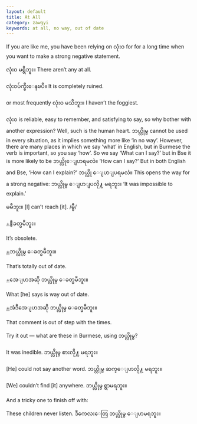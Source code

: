 ```yaml
---
layout: default
title: At All
category: zawgyi
keywords: at all, no way, out of date
---
```


<p>If you are like me, you have been relying on <span class='zawgyi'>လုံးဝ</span> for for a long time when you want to make a strong negative statement.</p>
<p><span class='zawgyi'>လုံးဝ မရွိဘူး။</span> There aren’t any at all.</p>
<p><span class='zawgyi'>လုံးဝပ်က္စီးေနၿပီ။</span> It is completely ruined.</p>
<p>or most frequently <span class='zawgyi'>လုံးဝ မသိဘူး။</span> I haven’t the foggiest.</p>
<p><span class='zawgyi'>လုံးဝ</span> is reliable, easy to remember, and satisfying to say, so why bother with another expression? Well, such is the human heart. <span class='zawgyi'>ဘယ္လိုမွ</span> cannot be used in every situation, as it implies something more like ‘in no way’. However, there are many places in which we say ‘what’ in English, but in Burmese the verb is important, so you say ‘how’. So we say ‘What can I say?’ but in Bse it is more likely to be <span class='zawgyi'>ဘယ္လိုေျပာရမလဲ။</span> ‘How can I say?’ But in both English and Bse, ‘How can I explain?’ <span class='zawgyi'>ဘယ္လို ေျပာျပရမလဲ။</span> This opens the way for a strong negative: <span class='zawgyi'>ဘယ္လိုမွ ေျပာျပလို႔ မရဘူး။</span> ‘It was impossible to explain.’</p>
<p><span class='zawgyi'>မမီဘူး။</span> [I] can’t reach [it]. /<span class='zawgyi'>မွီ</span>/</p>
<p class="hide-trigger"><a href='#'>+</a><span class='zawgyi'>ေခတ္မမီဘူး။</span></p>
<p class='hide-this'>It’s obsolete.</p>

<p class="hide-trigger"><a href='#'>+</a><span class='zawgyi'>ဘယ္လိုမွ ေခတ္မမီဘူး။</span></p>
<p class='hide-this'>That’s totally out of date.</p>

<p class="hide-trigger"><a href='#'>+</a><span class='zawgyi'>အေျပာအဆို ဘယ္လိုမွ ေခတ္မမီဘူး။</span></p>
<p class='hide-this'>What [he] says is way out of date.</p>

<p class="hide-trigger"><a href='#'>+</a><span class='zawgyi'>အဲဒီအေျပာအဆို ဘယ္လိုမွ ေခတ္မမီဘူး။</span></p>
<p class='hide-this'>That comment is out of step with the times.</p>

<p>Try it out — what are these in Burmese, using <span class='zawgyi'>ဘယ္လိုမွ</span>?</p>
<p>It was inedible. <span class='zawgyi'>ဘယ္လိုမွ စားလို႔ မရဘူး။</span></p>
<p>[He] could not say another word. <span class='zawgyi'>ဘယ္လိုမွ ဆက္ေျပာလို႔ မရဘူး။</span></p>
<p>[We] couldn’t find [it] anywhere. <span class='zawgyi'>ဘယ္လိုမွ ရွာမရဘူး။</span></p>
<p>And a tricky one to finish off with:</p>
<p>These children never listen. <span class='zawgyi'>ဒီကေလးေတြ ဘယ္လိုမွ ေျပာမရဘူး။</span></p>
